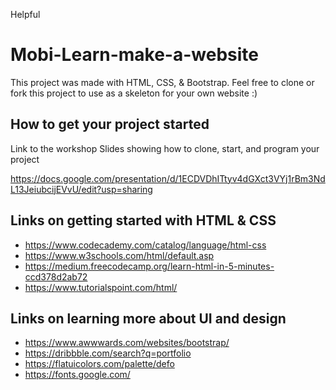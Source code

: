 Helpful
# Mobi-Learn-make-a-website
This project was made with HTML, CSS, & Bootstrap. Feel free to clone or fork this project to use as a skeleton for your own website :) 

## How to get your project started
Link to the workshop Slides showing how to clone, start, and program your project

https://docs.google.com/presentation/d/1ECDVDhITtyv4dGXct3VYj1rBm3NdL13JeiubcijEVvU/edit?usp=sharing



## Links on getting started with HTML & CSS

- https://www.codecademy.com/catalog/language/html-css
- https://www.w3schools.com/html/default.asp
- https://medium.freecodecamp.org/learn-html-in-5-minutes-ccd378d2ab72
- https://www.tutorialspoint.com/html/

## Links on learning more about UI and design
- https://www.awwwards.com/websites/bootstrap/
- https://dribbble.com/search?q=portfolio
- https://flatuicolors.com/palette/defo
- https://fonts.google.com/


